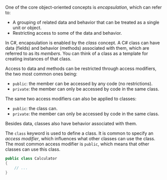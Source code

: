 One of the core object-oriented concepts is _encapsulation_, which can refer to:

- A grouping of related data and behavior that can be treated as a single unit or object.
- Restricting access to some of the data and behavior.

In C#, encapsulation is enabled by the _class_ concept. A C# class can have data (fields) and behavior (methods) associated with them, which are referred to as its _members_. You can think of a class as a template for creating instances of that class.

Access to data and methods can be restricted through access modifiers, the two most common ones being:

- `public`: the member can be accessed by any code (no restrictions).
- `private`: the member can only be accessed by code in the same class.

The same two access modifiers can also be applied to classes:

- `public`: the class can.
- `private`: the member can only be accessed by code in the same class.

Besides data, classes also have behavior associated with them.

The `class` keyword is used to define a class. It is common to specify an _access modifier_, which influences what other classes can use the class. The most common access modifier is `public`, which means that other classes can use this class.

```csharp
public class Calculator
{
    // ...
}
```

[object-oriented-programming]: https://docs.microsoft.com/en-us/dotnet/csharp/programming-guide/concepts/object-oriented-programming
